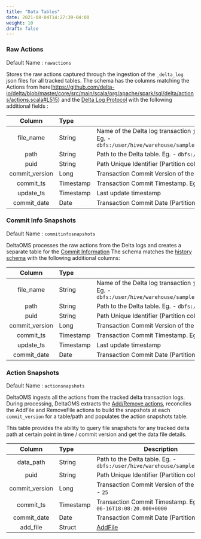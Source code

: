 ```yaml
---
title: "Data Tables"
date: 2021-08-04T14:27:39-04:00
weight: 10
draft: false
---
```


### Raw Actions

Default Name : `rawactions`

Stores the raw actions captured through the ingestion of the `_delta_log` json files for all tracked tables. 
The schema has the columns matching the Actions from here(https://github.com/delta-io/delta/blob/master/core/src/main/scala/org/apache/spark/sql/delta/actions/actions.scala#L515) 
and the [Delta Log Protocol](https://github.com/delta-io/delta/blob/master/PROTOCOL.md#actions) with 
the following additional fields :

| Column | Type | Description | 
| :-----------: | :----------- | ----------- | 
| file_name     | String | Name of the Delta log transaction `json` file. <br> Eg. - `dbfs:/user/hive/warehouse/sample.db/table1/_delta_log/00000000000000000025.json` |
| path     | String | Path to the Delta table. Eg. - `dbfs:/user/hive/warehouse/sample.db/table1` |
| puid     | String | Path Unique Identifier (Partition column)|
| commit_version     | Long | Transaction Commit Version of the data. Eg. - `25` |
| commit_ts     | Timestamp | Transaction Commit Timestamp. Eg. - `2021-06-16T18:08:20.000+0000` |
| update_ts     | Timestamp | Last update timestamp |
| commit_date     | Date | Transaction Commit Date (Partition column) |

### Commit Info Snapshots

Default Name : `commitinfosnapshots`

DeltaOMS processes the raw actions from the Delta logs and creates a separate table for the [Commit Information](https://github.com/delta-io/delta/blob/master/PROTOCOL.md#commit-provenance-information)
The schema matches the [history schema](https://docs.databricks.com/delta/delta-utility.html#history-schema) with the following additional columns:

| Column | Type | Description | 
| :-----------: | :----------- | ----------- | 
| file_name     | String | Name of the Delta log transaction `json` file. <br> Eg. - `dbfs:/user/hive/warehouse/sample.db/table1/_delta_log/00000000000000000025.json` |
| path     | String | Path to the Delta table. Eg. - `dbfs:/user/hive/warehouse/sample.db/table1` |
| puid     | String | Path Unique Identifier (Partition column)|
| commit_version     | Long | Transaction Commit Version of the data. Eg. - `25` |
| commit_ts     | Timestamp | Transaction Commit Timestamp. Eg. - `2021-06-16T18:08:20.000+0000` |
| update_ts     | Timestamp | Last update timestamp |
| commit_date     | Date | Transaction Commit Date (Partition column) |
 
### Action Snapshots

Default Name : `actionsnapshots`

DeltaOMS ingests all the actions from the tracked delta transaction logs. During processing, DeltaOMS extracts
the [Add/Remove actions](https://github.com/delta-io/delta/blob/master/PROTOCOL.md#add-file-and-remove-file), 
reconciles the AddFile and RemoveFile actions to build the snapshots at each `commit_version` for a 
table/path and populates the action snapshots table.

This table provides the ability to query file snapshots for any tracked delta path at certain 
point in time / commit version and get the data file details.

| Column | Type | Description | 
| :-----------: | :----------- | ----------- | 
| data_path     | String | Path to the Delta table. Eg. - `dbfs:/user/hive/warehouse/sample.db/table1` |
| puid     | String | Path Unique Identifier (Partition column)|
| commit_version     | Long | Transaction Commit Version of the data. Eg. - `25` |
| commit_ts     | Timestamp | Transaction Commit Timestamp. Eg. - `2021-06-16T18:08:20.000+0000` |
| commit_date     | Date | Transaction Commit Date (Partition column) | 
| add_file | Struct | [AddFile](https://github.com/delta-io/delta/blob/master/PROTOCOL.md#add-file-and-remove-file) |

